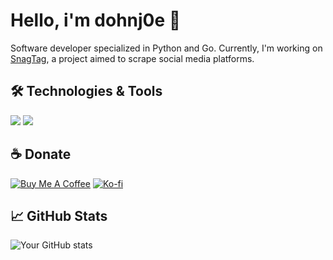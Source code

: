 # Hello, i'm dohnj0e 👋

Software developer specialized in Python and Go. 
Currently, I'm working on [SnagTag](https://github.com/dohnj0e/snagtag), a project aimed to scrape social media platforms. 

## 🛠 Technologies & Tools
![](https://img.shields.io/badge/Code-Python-informational?style=flat&logo=python&logoColor=white&color=2bbc8a)
![](https://img.shields.io/badge/Code-Go-informational?style=flat&logo=go&logoColor=white&color=00ADD8)

## ☕️ Donate

[![Buy Me A Coffee](https://img.shields.io/badge/Buy%20Me%20A%20Coffee-Donate-yellow.svg)](https://www.buymeacoffee.com/dohnj0)
[![Ko-fi](https://img.shields.io/badge/Support%20Me%20On-Ko--fi-red.svg?style=flat&logo=ko-fi)](https://ko-fi.com/dohnj0)

## 📈 GitHub Stats

![Your GitHub stats](https://github-readme-stats.vercel.app/api?username=dohnj0e&show_icons=true&theme=tokyonight)

